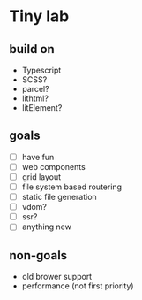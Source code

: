 # Tiny lab

## build on

- Typescript
- SCSS?
- parcel?
- lithtml?
- litElement?

## goals

- [ ] have fun
- [ ] web components
- [ ] grid layout
- [ ] file system based routering
- [ ] static file generation
- [ ] vdom?
- [ ] ssr?
- [ ] anything new

## non-goals

- old brower support
- performance (not first priority)

